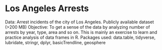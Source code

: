 # Los Angeles Arrests
Data: Arrest incidents of the city of Los Angeles. Publicly available dataset (>200 MB)
Objective: To get a sense of the data by analyzing number of arrests by year, type, area and so on. This is mainly an exercise to learn and practice analysis of data frames in R.
Packages used: data.table, tidyverse, lubridate, stringr, dplyr, basicTrendline, geosphere
